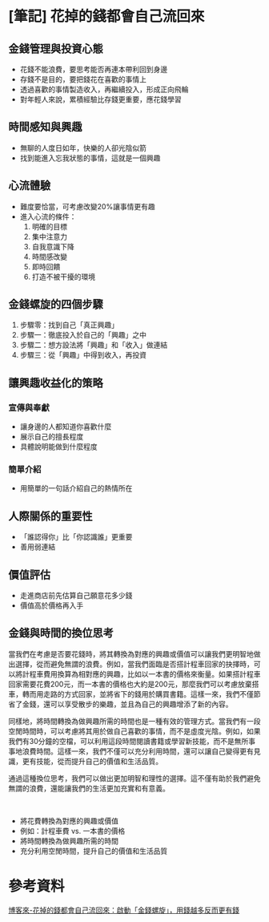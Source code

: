 # [筆記] 花掉的錢都會自己流回來


<!--more-->

## 金錢管理與投資心態

- 花錢不能浪費，要思考能否再連本帶利回到身邊
- 存錢不是目的，要把錢花在喜歡的事情上
- 透過喜歡的事情製造收入，再繼續投入，形成正向飛輪
- 對年輕人來說，累積經驗比存錢更重要，應花錢學習

## 時間感知與興趣

- 無聊的人度日如年，快樂的人卻光陰似箭
- 找到能進入忘我狀態的事情，這就是一個興趣

## 心流體驗

- 難度要恰當，可考慮改變20%讓事情更有趣
- 進入心流的條件：
  1. 明確的目標
  2. 集中注意力
  3. 自我意識下降
  4. 時間感改變
  5. 即時回饋
  6. 打造不被干擾的環境

## 金錢螺旋的四個步驟

1. 步驟零：找到自己「真正興趣」
2. 步驟一：徹底投入於自己的「興趣」之中
3. 步驟二：想方設法將「興趣」和「收入」做連結
4. 步驟三：從「興趣」中得到收入，再投資

## 讓興趣收益化的策略

### 宣傳與奉獻

- 讓身邊的人都知道你喜歡什麼
- 展示自己的擅長程度
- 具體說明能做到什麼程度

### 簡單介紹

- 用簡單的一句話介紹自己的熱情所在

## 人際關係的重要性

- 「誰認得你」比「你認識誰」更重要
- 善用弱連結

## 價值評估

- 走進商店前先估算自己願意花多少錢
- 價值高於價格再入手

## 金錢與時間的換位思考

當我們在考慮是否要花錢時，將其轉換為對應的興趣或價值可以讓我們更明智地做出選擇，從而避免無謂的浪費。例如，當我們面臨是否搭計程車回家的抉擇時，可以將計程車費用換算為相對應的興趣，比如以一本書的價格來衡量。如果搭計程車回家需要花費200元，而一本書的價格也大約是200元，那麼我們可以考慮放棄搭車，轉而用走路的方式回家，並將省下的錢用於購買書籍。這樣一來，我們不僅節省了金錢，還可以享受散步的樂趣，並且為自己的興趣增添了新的內容。

同樣地，將時間轉換為做興趣所需的時間也是一種有效的管理方式。當我們有一段空閒時間時，可以考慮將其用於做自己喜歡的事情，而不是虛度光陰。例如，如果我們有30分鐘的空檔，可以利用這段時間閱讀書籍或學習新技能，而不是無所事事地浪費時間。這樣一來，我們不僅可以充分利用時間，還可以讓自己變得更有見識，更有技能，從而提升自己的價值和生活品質。

通過這種換位思考，我們可以做出更加明智和理性的選擇。這不僅有助於我們避免無謂的浪費，還能讓我們的生活更加充實和有意義。

‌

- 將花費轉換為對應的興趣或價值
- 例如：計程車費 vs. 一本書的價格
- 將時間轉換為做興趣所需的時間
- 充分利用空閒時間，提升自己的價值和生活品質

# 參考資料

[博客來-花掉的錢都會自己流回來：啟動「金錢螺旋」，用錢越多反而更有錢](https://www.books.com.tw/products/0010812538 "‌")

